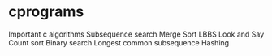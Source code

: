 # cprograms
Important c algorithms
Subsequence search
Merge Sort
LBBS
Look and Say
Count sort
Binary search
Longest common subsequence
Hashing
